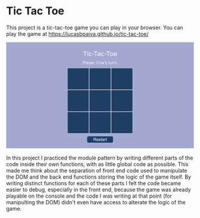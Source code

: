 # Tic Tac Toe

This project is a tic-tac-toe game you can play in your browser. You can play the game at https://lucasbpaiva.github.io/tic-tac-toe/

![tic-tac-toe-demo](./images/tic-tac-toe-screenshot.png)

In this project I practiced the module pattern by writing different parts of the code inside their own functions, with as little global code as possible. This made me think about the separation of front end code used to manipulate the DOM and the back end functions storing the logic of the game itself. By writing distinct functions for each of these parts I felt the code became easier to debug, especially in the front end, because the game was already playable on the console and the code I was writing at that point (for manipulting the DOM) didn't even have access to alterate the logic of the game.